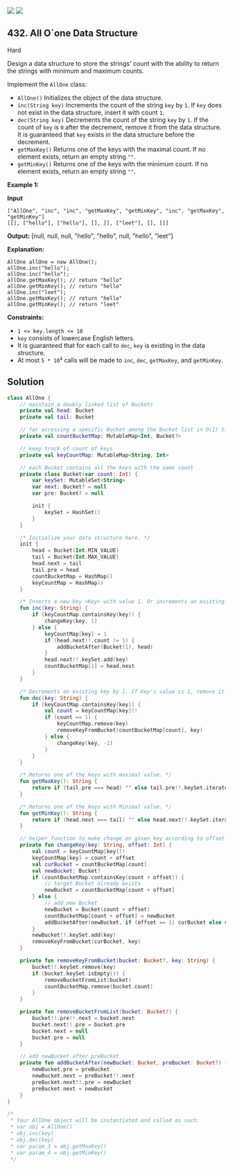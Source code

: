 [![](https://img.shields.io/github/stars/javadev/LeetCode-in-Kotlin?label=Stars&style=flat-square)](https://github.com/javadev/LeetCode-in-Kotlin)
[![](https://img.shields.io/github/forks/javadev/LeetCode-in-Kotlin?label=Fork%20me%20on%20GitHub%20&style=flat-square)](https://github.com/javadev/LeetCode-in-Kotlin/fork)

## 432\. All O\`one Data Structure

Hard

Design a data structure to store the strings' count with the ability to return the strings with minimum and maximum counts.

Implement the `AllOne` class:

*   `AllOne()` Initializes the object of the data structure.
*   `inc(String key)` Increments the count of the string `key` by `1`. If `key` does not exist in the data structure, insert it with count `1`.
*   `dec(String key)` Decrements the count of the string `key` by `1`. If the count of `key` is `0` after the decrement, remove it from the data structure. It is guaranteed that `key` exists in the data structure before the decrement.
*   `getMaxKey()` Returns one of the keys with the maximal count. If no element exists, return an empty string `""`.
*   `getMinKey()` Returns one of the keys with the minimum count. If no element exists, return an empty string `""`.

**Example 1:**

**Input**

    ["AllOne", "inc", "inc", "getMaxKey", "getMinKey", "inc", "getMaxKey", "getMinKey"]
    [[], ["hello"], ["hello"], [], [], ["leet"], [], []]

**Output:** [null, null, null, "hello", "hello", null, "hello", "leet"]

**Explanation:**

    AllOne allOne = new AllOne();
    allOne.inc("hello");
    allOne.inc("hello");
    allOne.getMaxKey(); // return "hello"
    allOne.getMinKey(); // return "hello"
    allOne.inc("leet");
    allOne.getMaxKey(); // return "hello"
    allOne.getMinKey(); // return "leet" 

**Constraints:**

*   `1 <= key.length <= 10`
*   `key` consists of lowercase English letters.
*   It is guaranteed that for each call to `dec`, `key` is existing in the data structure.
*   At most <code>5 * 10<sup>4</sup></code> calls will be made to `inc`, `dec`, `getMaxKey`, and `getMinKey`.

## Solution

```kotlin
class AllOne {
    // maintain a doubly linked list of Buckets
    private val head: Bucket
    private val tail: Bucket

    // for accessing a specific Bucket among the Bucket list in O(1) time
    private val countBucketMap: MutableMap<Int, Bucket?>

    // keep track of count of keys
    private val keyCountMap: MutableMap<String, Int>

    // each Bucket contains all the keys with the same count
    private class Bucket(var count: Int) {
        var keySet: MutableSet<String>
        var next: Bucket? = null
        var pre: Bucket? = null

        init {
            keySet = HashSet()
        }
    }

    /* Initialize your data structure here. */
    init {
        head = Bucket(Int.MIN_VALUE)
        tail = Bucket(Int.MAX_VALUE)
        head.next = tail
        tail.pre = head
        countBucketMap = HashMap()
        keyCountMap = HashMap()
    }

    /* Inserts a new key <Key> with value 1. Or increments an existing key by 1. */
    fun inc(key: String) {
        if (keyCountMap.containsKey(key)) {
            changeKey(key, 1)
        } else {
            keyCountMap[key] = 1
            if (head.next!!.count != 1) {
                addBucketAfter(Bucket(1), head)
            }
            head.next!!.keySet.add(key)
            countBucketMap[1] = head.next
        }
    }

    /* Decrements an existing key by 1. If Key's value is 1, remove it from the data structure. */
    fun dec(key: String) {
        if (keyCountMap.containsKey(key)) {
            val count = keyCountMap[key]!!
            if (count == 1) {
                keyCountMap.remove(key)
                removeKeyFromBucket(countBucketMap[count], key)
            } else {
                changeKey(key, -1)
            }
        }
    }

    /* Returns one of the keys with maximal value. */
    fun getMaxKey(): String {
        return if (tail.pre === head) "" else tail.pre!!.keySet.iterator().next()
    }

    /* Returns one of the keys with Minimal value. */
    fun getMinKey(): String {
        return if (head.next === tail) "" else head.next!!.keySet.iterator().next()
    }

    // helper function to make change on given key according to offset
    private fun changeKey(key: String, offset: Int) {
        val count = keyCountMap[key]!!
        keyCountMap[key] = count + offset
        val curBucket = countBucketMap[count]
        val newBucket: Bucket?
        if (countBucketMap.containsKey(count + offset)) {
            // target Bucket already exists
            newBucket = countBucketMap[count + offset]
        } else {
            // add new Bucket
            newBucket = Bucket(count + offset)
            countBucketMap[count + offset] = newBucket
            addBucketAfter(newBucket, if (offset == 1) curBucket else curBucket!!.pre)
        }
        newBucket!!.keySet.add(key)
        removeKeyFromBucket(curBucket, key)
    }

    private fun removeKeyFromBucket(bucket: Bucket?, key: String) {
        bucket!!.keySet.remove(key)
        if (bucket.keySet.isEmpty()) {
            removeBucketFromList(bucket)
            countBucketMap.remove(bucket.count)
        }
    }

    private fun removeBucketFromList(bucket: Bucket?) {
        bucket!!.pre!!.next = bucket.next
        bucket.next!!.pre = bucket.pre
        bucket.next = null
        bucket.pre = null
    }

    // add newBucket after preBucket
    private fun addBucketAfter(newBucket: Bucket, preBucket: Bucket?) {
        newBucket.pre = preBucket
        newBucket.next = preBucket!!.next
        preBucket.next!!.pre = newBucket
        preBucket.next = newBucket
    }
}

/*
 * Your AllOne object will be instantiated and called as such:
 * var obj = AllOne()
 * obj.inc(key)
 * obj.dec(key)
 * var param_3 = obj.getMaxKey()
 * var param_4 = obj.getMinKey()
 */
```